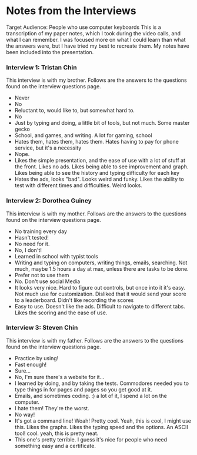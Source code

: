 # Notes from the Interviews

Target Audience: People who use computer keyboards
This is a transcription of my paper notes, which I took during the video calls, and what I can remember. I was focused more on what I could learn than what the answers were, but I have tried my best to recreate them. My notes have been included into the presentation.

### Interview 1: Tristan Chin

This interview is with my brother. Follows are the answers to the questions found on the interview questions page.

- Never
- No
- Reluctant to, would like to, but somewhat hard to.
- No
- Just by typing and doing, a little bit of tools, but not much. Some master gecko
- School, and games, and writing. A lot for gaming, school
- Hates them, hates them, hates them. Hates having to pay for phone service, but it's a necessity
- Nope.
- Likes the simple presentation, and the ease of use with a lot of stuff at the front. Likes no ads. Likes being able to see improvement and graph. Likes being able to see the history and typing difficulty for each key
- Hates the ads, looks "bad". Looks weird and funky. Likes the ability to test with different times and difficulties. Weird looks.

### Interview 2: Dorothea Guiney

This interview is with my mother. Follows are the answers to the questions found on the interview questions page.

- No training every day
- Hasn't tested!
- No need for it.
- No, I don't!
- Learned in school with typist tools
- Writing and typing on computers, writing things, emails, searching. Not much, maybe 1.5 hours a day at max, unless there are tasks to be done.
- Prefer not to use them
- No. Don't use social Media
- It looks very nice. Hard to figure out controls, but once into it it's easy. Not much use for customization. Disliked that it would send your score to a leaderboard. Didn't like recording the scores
- Easy to use. Doesn't like the ads. Difficult to navigate to different tabs. Likes the scoring and the ease of use.

### Interview 3: Steven Chin

This interview is with my father. Follows are the answers to the questions found on the interview questions page.

- Practice by using!
- Fast enough!
- Sure...
- No, I'm sure there's a website for it...
- I learned by doing, and by taking the tests. Commodores needed you to type things in for pages and pages so you get good at it.
- Emails, and sometimes coding. :) a lot of it, I spend a lot on the computer.
- I hate them! They're the worst.
- No way!
- It's got a command line! Woah! Pretty cool. Yeah, this is cool, I might use this. Likes the graphs. Likes the typing speed and the options. An ASCII tool! cool. yeah, this is pretty neat.
- This one's pretty terrible. I guess it's nice for people who need something easy and a certificate.
